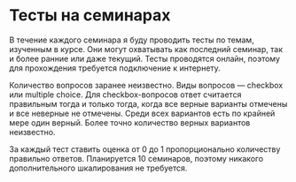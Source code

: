 # Тесты на семинарах

В течение каждого семинара я буду проводить тесты по темам, изученным в курсе. Они могут охватывать как последний семинар, так и более ранние или даже текущий. Тесты проводятся онлайн, поэтому для прохождения требуется подключение к интернету.

Количество вопросов заранее неизвестно. Виды вопросов — checkbox или multiple choice. Для checkbox-вопросов ответ считается правильным тогда и только тогда, когда все верные варианты отмечены и все неверные не отмечены. Среди всех вариантов есть по крайней мере один верный. Более точно количество верных вариантов неизвестно.

За каждый тест ставить оценка от 0 до 1 пропорционально количеству правильно ответов. Планируется 10 семинаров, поэтому никакого дополнительного шкалирования не требуется.
